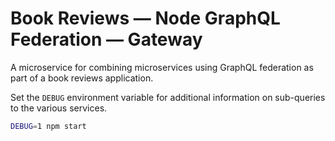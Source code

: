 # Book Reviews &mdash; Node GraphQL Federation &mdash; Gateway  

A microservice for combining microservices using GraphQL federation as part of a
book reviews application.

Set the `DEBUG` environment variable for additional information on sub-queries
to the various services.

```bash
DEBUG=1 npm start
```
